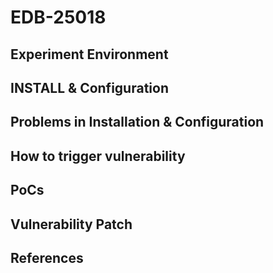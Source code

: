 # EDB-25018

## Experiment Environment

## INSTALL & Configuration

## Problems in Installation & Configuration

## How to trigger vulnerability

## PoCs

## Vulnerability Patch

## References
